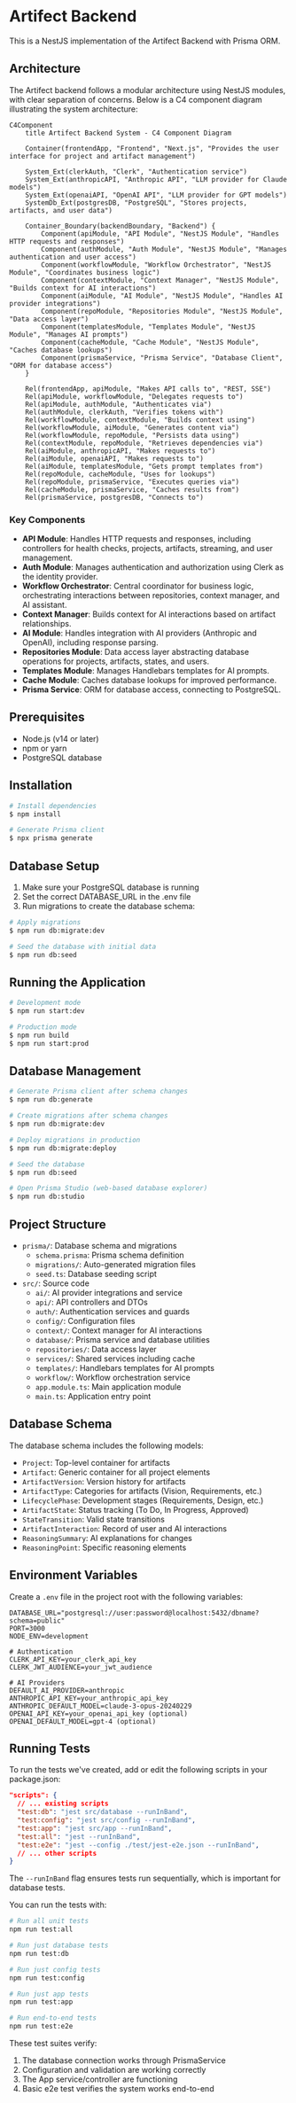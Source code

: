# Artifect Backend

This is a NestJS implementation of the Artifect Backend with Prisma ORM.

## Architecture

The Artifect backend follows a modular architecture using NestJS modules, with clear separation of concerns. Below is a C4 component diagram illustrating the system architecture:

```mermaid
C4Component
    title Artifect Backend System - C4 Component Diagram

    Container(frontendApp, "Frontend", "Next.js", "Provides the user interface for project and artifact management")

    System_Ext(clerkAuth, "Clerk", "Authentication service")
    System_Ext(anthropicAPI, "Anthropic API", "LLM provider for Claude models")
    System_Ext(openaiAPI, "OpenAI API", "LLM provider for GPT models")
    SystemDb_Ext(postgresDB, "PostgreSQL", "Stores projects, artifacts, and user data")

    Container_Boundary(backendBoundary, "Backend") {
        Component(apiModule, "API Module", "NestJS Module", "Handles HTTP requests and responses")
        Component(authModule, "Auth Module", "NestJS Module", "Manages authentication and user access")
        Component(workflowModule, "Workflow Orchestrator", "NestJS Module", "Coordinates business logic")
        Component(contextModule, "Context Manager", "NestJS Module", "Builds context for AI interactions")
        Component(aiModule, "AI Module", "NestJS Module", "Handles AI provider integrations")
        Component(repoModule, "Repositories Module", "NestJS Module", "Data access layer")
        Component(templatesModule, "Templates Module", "NestJS Module", "Manages AI prompts")
        Component(cacheModule, "Cache Module", "NestJS Module", "Caches database lookups")
        Component(prismaService, "Prisma Service", "Database Client", "ORM for database access")
    }

    Rel(frontendApp, apiModule, "Makes API calls to", "REST, SSE")
    Rel(apiModule, workflowModule, "Delegates requests to")
    Rel(apiModule, authModule, "Authenticates via")
    Rel(authModule, clerkAuth, "Verifies tokens with")
    Rel(workflowModule, contextModule, "Builds context using")
    Rel(workflowModule, aiModule, "Generates content via")
    Rel(workflowModule, repoModule, "Persists data using")
    Rel(contextModule, repoModule, "Retrieves dependencies via")
    Rel(aiModule, anthropicAPI, "Makes requests to")
    Rel(aiModule, openaiAPI, "Makes requests to")
    Rel(aiModule, templatesModule, "Gets prompt templates from")
    Rel(repoModule, cacheModule, "Uses for lookups")
    Rel(repoModule, prismaService, "Executes queries via")
    Rel(cacheModule, prismaService, "Caches results from")
    Rel(prismaService, postgresDB, "Connects to")
```

### Key Components

- **API Module**: Handles HTTP requests and responses, including controllers for health checks, projects, artifacts, streaming, and user management.
- **Auth Module**: Manages authentication and authorization using Clerk as the identity provider.
- **Workflow Orchestrator**: Central coordinator for business logic, orchestrating interactions between repositories, context manager, and AI assistant.
- **Context Manager**: Builds context for AI interactions based on artifact relationships.
- **AI Module**: Handles integration with AI providers (Anthropic and OpenAI), including response parsing.
- **Repositories Module**: Data access layer abstracting database operations for projects, artifacts, states, and users.
- **Templates Module**: Manages Handlebars templates for AI prompts.
- **Cache Module**: Caches database lookups for improved performance.
- **Prisma Service**: ORM for database access, connecting to PostgreSQL.

## Prerequisites

- Node.js (v14 or later)
- npm or yarn
- PostgreSQL database

## Installation

```bash
# Install dependencies
$ npm install

# Generate Prisma client
$ npx prisma generate
```

## Database Setup

1. Make sure your PostgreSQL database is running
2. Set the correct DATABASE_URL in the .env file
3. Run migrations to create the database schema:

```bash
# Apply migrations
$ npm run db:migrate:dev

# Seed the database with initial data
$ npm run db:seed
```

## Running the Application

```bash
# Development mode
$ npm run start:dev

# Production mode
$ npm run build
$ npm run start:prod
```

## Database Management

```bash
# Generate Prisma client after schema changes
$ npm run db:generate

# Create migrations after schema changes
$ npm run db:migrate:dev

# Deploy migrations in production
$ npm run db:migrate:deploy

# Seed the database
$ npm run db:seed

# Open Prisma Studio (web-based database explorer)
$ npm run db:studio
```

## Project Structure

- `prisma/`: Database schema and migrations
  - `schema.prisma`: Prisma schema definition
  - `migrations/`: Auto-generated migration files
  - `seed.ts`: Database seeding script
- `src/`: Source code
  - `ai/`: AI provider integrations and service
  - `api/`: API controllers and DTOs
  - `auth/`: Authentication services and guards
  - `config/`: Configuration files
  - `context/`: Context manager for AI interactions
  - `database/`: Prisma service and database utilities
  - `repositories/`: Data access layer
  - `services/`: Shared services including cache
  - `templates/`: Handlebars templates for AI prompts
  - `workflow/`: Workflow orchestration service
  - `app.module.ts`: Main application module
  - `main.ts`: Application entry point

## Database Schema

The database schema includes the following models:

- `Project`: Top-level container for artifacts
- `Artifact`: Generic container for all project elements
- `ArtifactVersion`: Version history for artifacts
- `ArtifactType`: Categories for artifacts (Vision, Requirements, etc.)
- `LifecyclePhase`: Development stages (Requirements, Design, etc.)
- `ArtifactState`: Status tracking (To Do, In Progress, Approved)
- `StateTransition`: Valid state transitions
- `ArtifactInteraction`: Record of user and AI interactions
- `ReasoningSummary`: AI explanations for changes
- `ReasoningPoint`: Specific reasoning elements

## Environment Variables

Create a `.env` file in the project root with the following variables:

```
DATABASE_URL="postgresql://user:password@localhost:5432/dbname?schema=public"
PORT=3000
NODE_ENV=development

# Authentication
CLERK_API_KEY=your_clerk_api_key
CLERK_JWT_AUDIENCE=your_jwt_audience

# AI Providers
DEFAULT_AI_PROVIDER=anthropic
ANTHROPIC_API_KEY=your_anthropic_api_key
ANTHROPIC_DEFAULT_MODEL=claude-3-opus-20240229
OPENAI_API_KEY=your_openai_api_key (optional)
OPENAI_DEFAULT_MODEL=gpt-4 (optional)
```

## Running Tests

To run the tests we've created, add or edit the following scripts in your package.json:

```json
"scripts": {
  // ... existing scripts
  "test:db": "jest src/database --runInBand",
  "test:config": "jest src/config --runInBand",
  "test:app": "jest src/app --runInBand",
  "test:all": "jest --runInBand",
  "test:e2e": "jest --config ./test/jest-e2e.json --runInBand",
  // ... other scripts
}
```

The `--runInBand` flag ensures tests run sequentially, which is important for database tests.

You can run the tests with:

```bash
# Run all unit tests
npm run test:all

# Run just database tests
npm run test:db

# Run just config tests
npm run test:config

# Run just app tests
npm run test:app

# Run end-to-end tests
npm run test:e2e
```

These test suites verify:

1. The database connection works through PrismaService
2. Configuration and validation are working correctly
3. The App service/controller are functioning
4. Basic e2e test verifies the system works end-to-end
